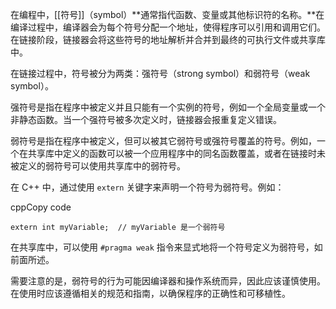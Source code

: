 
在编程中，[[符号]]（symbol）**通常指代函数、变量或其他标识符的名称。**在编译过程中，编译器会为每个符号分配一个地址，使得程序可以引用和调用它们。在链接阶段，链接器会将这些符号的地址解析并合并到最终的可执行文件或共享库中。

在链接过程中，符号被分为两类：强符号（strong symbol）和弱符号（weak symbol）。

强符号是指在程序中被定义并且只能有一个实例的符号，例如一个全局变量或一个非静态函数。当一个强符号被多次定义时，链接器会报重复定义错误。

弱符号是指在程序中被定义，但可以被其它弱符号或强符号覆盖的符号。例如，一个在共享库中定义的函数可以被一个应用程序中的同名函数覆盖，或者在链接时未被定义的弱符号可以使用共享库中的弱符号。

在 C++ 中，通过使用 `extern` 关键字来声明一个符号为弱符号。例如：

cppCopy code

`extern int myVariable;  // myVariable 是一个弱符号`

在共享库中，可以使用 `#pragma weak` 指令来显式地将一个符号定义为弱符号，如前面所述。

需要注意的是，弱符号的行为可能因编译器和操作系统而异，因此应该谨慎使用。在使用时应该遵循相关的规范和指南，以确保程序的正确性和可移植性。